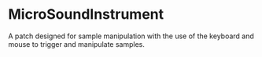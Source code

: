 # MicroSoundInstrument
A patch designed for sample manipulation with the use of the keyboard and mouse to trigger and manipulate samples.
